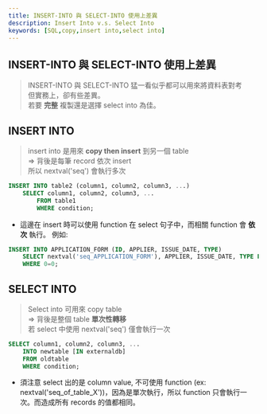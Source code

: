 ```yaml
---
title: INSERT-INTO 與 SELECT-INTO 使用上差異
description: Insert Into v.s. Select Into
keywords: [SQL,copy,insert into,select into]
---
```


## INSERT-INTO 與 SELECT-INTO 使用上差異

> INSERT-INTO 與 SELECT-INTO 猛一看似乎都可以用來將資料表對考 <br/>
> 但實務上，卻有些差異。 <br/>
>  若要 __完整__ 複製還是選擇 select into 為佳。 <br/>

## INSERT INTO

> insert into 是用來 __copy then insert__ 到另一個 table <br/>
> => 背後是每筆 record 依次 insert <br/>
> 所以 nextval('seq') 會執行多次  <br/>

```sql
INSERT INTO table2 (column1, column2, column3, ...)
	SELECT column1, column2, column3, ...
		FROM table1
		WHERE condition;
```

* 這邊在 insert 時可以使用 function 在 select 句子中，而相關 function 會 __依次__ 執行。
例如:

```sql
INSERT INTO APPLICATION_FORM (ID, APPLIER, ISSUE_DATE, TYPE) 
	SELECT nextval('seq_APPLICATION_FORM'), APPLIER, ISSUE_DATE, TYPE FROM tmp_APPLICATION_FORM
	WHERE 0=0;
```



## SELECT INTO

> Select into 可用來 copy table  <br/>
> => 背後是整個 table __單次性轉移__  <br/>
> 若 select 中使用 nextval('seq') 僅會執行一次  <br/>

```sql
SELECT column1, column2, column3, ...
	INTO newtable [IN externaldb]
	FROM oldtable
	WHERE condition;
```


* 須注意 select 出的是 column value, 不可使用 function (ex: nextval('seq_of_table_X'))，因為是單次執行，所以 function 只會執行一次。而造成所有 records 的值都相同。